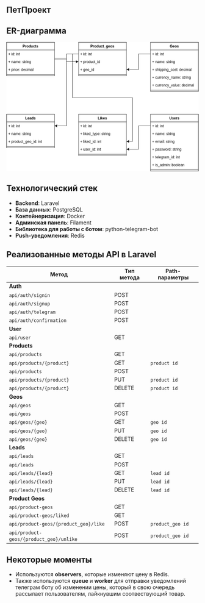## ПетПроект

## ER-диаграмма
![ER-диаграмма](./diagram.png?raw=true "ER-диаграмма")

## Технологический стек
- **Backend**: Laravel
- **База данных**: PostgreSQL
- **Контейнеризация**: Docker
- **Админская панель**: Filament
- **Библиотека для работы с ботом**: python-telegram-bot
- **Push-уведомления**: Redis

## Реализованные методы API в Laravel
| Метод                   | Тип метода | Path-параметры |
|-------------------------|------------|----------------|
| **Auth**                |            |                |
| `api/auth/signin`       | POST       |                |
| `api/auth/signup`       | POST       |                |
| `api/auth/telegram`     | POST       |                |
| `api/auth/confirmation` | POST       |                |
| **User**               |            |                |
| `api/user`             | GET        |                |
| **Products**           |            |                |
| `api/products`         | GET        |                |
| `api/products/{product}` | GET      | `product id`    |
| `api/products`         | POST       |                |
| `api/products/{product}` | PUT      | `product id`    |
| `api/products/{product}` | DELETE   | `product id`    |
| **Geos**               |            |                |
| `api/geos`             | GET        |                |
| `api/geos`             | POST       |                |
| `api/geos/{geo}`       | GET        | `geo id`        |
| `api/geos/{geo}`       | PUT        | `geo id`        |
| `api/geos/{geo}`       | DELETE     | `geo id`        |
| **Leads**              |            |                |
| `api/leads`            | GET        |                |
| `api/leads`            | POST       |                |
| `api/leads/{lead}`     | GET        | `lead id`       |
| `api/leads/{lead}`     | PUT        | `lead id`       |
| `api/leads/{lead}`     | DELETE     | `lead id`       |
| **Product Geos**       |            |                |
| `api/product-geos`     | GET        |                |
| `api/product-geos/liked` | GET      |                |
| `api/product-geos/{product_geo}/like` | POST | `product_geo id` |
| `api/product-geos/{product_geo}/unlike` | POST | `product_geo id` |

## Некоторые моменты
- Используются **observers**, которые изменяют цену в Redis.
- Также используются **queue** и **worker** для отправки уведомлений телеграм боту об изменении цены, который в свою очередь рассылает пользователям, лайкнувшим соотвествующий товар.
